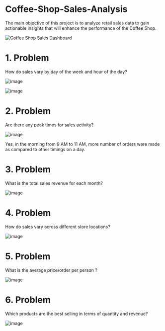 # Coffee-Shop-Sales-Analysis
The main objective of this project is to analyze retail sales data to gain actionable insights that will enhance the performance of the Coffee Shop.

![Coffee Shop Sales Dashboard](https://github.com/siddhartha237/Coffee-Shop-Sales-Analysis/assets/146628886/ff97e03e-a7d5-47be-9c9d-c5c86448d606)


# 1. Problem
How do sales vary by day of the week and hour of the day?

![image](https://github.com/siddhartha237/Coffee-Shop-Sales-Analysis/assets/146628886/6c7bd4df-6630-41ea-9907-1e49ce4cb5ee)


![image](https://github.com/siddhartha237/Coffee-Shop-Sales-Analysis/assets/146628886/06d415d3-7874-4971-8090-d3d60cb681b7)

# 2. Problem
Are there any peak times for sales activity?

![image](https://github.com/siddhartha237/Coffee-Shop-Sales-Analysis/assets/146628886/dcf97e88-2843-4308-844b-9a6d13107d55)

Yes, in the morning from 9 AM to 11 AM, more number of orders were made as compared to other timings on a day.

# 3. Problem
 What is the total sales revenue for each month?

 ![image](https://github.com/siddhartha237/Coffee-Shop-Sales-Analysis/assets/146628886/16b4f0d6-0813-4019-8a3f-a11bb63f61a7)

# 4. Problem 
 How do sales vary across different store locations?

 ![image](https://github.com/siddhartha237/Coffee-Shop-Sales-Analysis/assets/146628886/c58aa95c-e4e1-4f6c-96db-04ec17e3de81)

# 5. Problem
What is the average price/order per person ?

![image](https://github.com/siddhartha237/Coffee-Shop-Sales-Analysis/assets/146628886/19f89f63-2d4f-436e-ba07-667fba7c59cd)

# 6. Problem
Which products are the best selling in terms of quantity and revenue?

![image](https://github.com/siddhartha237/Coffee-Shop-Sales-Analysis/assets/146628886/d01ff4e5-900e-4729-a64d-3aae12ace25f)



